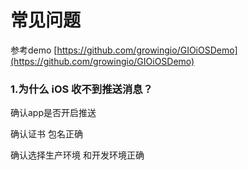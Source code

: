 # 常见问题

参考demo [https://github.com/growingio/GIOiOSDemo](https://github.com/growingio/GIOiOSDemo)

### 1.为什么 iOS 收不到推送消息？ <a id="ios_1"></a>

确认app是否开启推送

确认证书 包名正确

确认选择生产环境 和开发环境正确  
  
  




